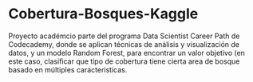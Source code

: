 # Cobertura-Bosques-Kaggle
Proyecto académcio parte del programa Data Scientist Career Path de Codecademy, donde se aplican técnicas de análisis y visualización de datos, y un modelo Random Forest, para encontrar un valor objetivo (en este caso, clasificar que tipo de cobertura tiene cierta area de bosque basado en múltiples caracteristicas.
